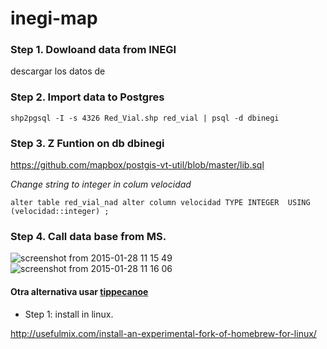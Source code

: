 # inegi-map

### Step 1. Dowloand data from INEGI
descargar los datos de 

### Step 2. Import  data to Postgres

`shp2pgsql -I -s 4326 Red_Vial.shp red_vial | psql -d dbinegi`

### Step 3. Z Funtion on db dbinegi

https://github.com/mapbox/postgis-vt-util/blob/master/lib.sql

*Change string to integer in colum velocidad* 

`alter table red_vial_nad alter column velocidad TYPE INTEGER  USING (velocidad::integer) ;`


### Step 4. Call data base from MS.

![screenshot from 2015-01-28 11 15 49](https://cloud.githubusercontent.com/assets/1152236/5941450/1b67186c-a6df-11e4-8a23-c462e17570da.png)
![screenshot from 2015-01-28 11 16 06](https://cloud.githubusercontent.com/assets/1152236/5941451/1b691ac2-a6df-11e4-9d3b-1c279707a1dd.png)


#### Otra alternativa  usar [tippecanoe](https://github.com/mapbox/tippecanoe)

- Step 1: install in linux.

http://usefulmix.com/install-an-experimental-fork-of-homebrew-for-linux/